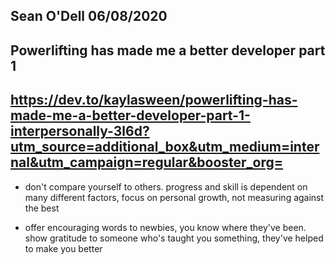 ## Sean O'Dell 06/08/2020
## Powerlifting has made me a better developer part 1
## https://dev.to/kaylasween/powerlifting-has-made-me-a-better-developer-part-1-interpersonally-3l6d?utm_source=additional_box&utm_medium=internal&utm_campaign=regular&booster_org=

- don't compare yourself to others. progress and skill is dependent on many different factors, focus on personal growth, not measuring against the best

- offer encouraging words to newbies, you know where they've been. show gratitude to someone who's taught you something, they've helped to make you better